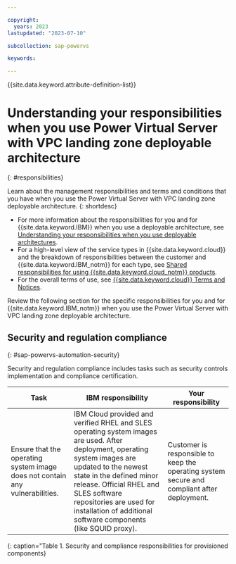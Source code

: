 ```yaml
---

copyright:
  years: 2023
lastupdated: "2023-07-10"

subcollection: sap-powervs

keywords:

---
```


{{site.data.keyword.attribute-definition-list}}

# Understanding your responsibilities when you use Power Virtual Server with VPC landing zone deployable architecture
{: #responsibilities}

Learn about the management responsibilities and terms and conditions that you have when you use the Power Virtual Server with VPC landing zone deployable architecture.
{: shortdesc}

- For more information about the responsibilities for you and for {{site.data.keyword.IBM}} when you use a deployable architecture, see [Understanding your responsibilities when you use deployable architectures](/docs/secure-enterprise?topic=secure-enterprise-responsibilities-deployable-architectures).
- For a high-level view of the service types in {{site.data.keyword.cloud}} and the breakdown of responsibilities between the customer and {{site.data.keyword.IBM_notm}} for each type, see [Shared responsibilities for using {{site.data.keyword.cloud_notm}} products](/docs/overview?topic=overview-shared-responsibilities).
- For the overall terms of use, see [{{site.data.keyword.cloud}} Terms and Notices](/docs/overview/terms-of-use?topic=overview-terms).

Review the following section for the specific responsibilities for you and for {{site.data.keyword.IBM_notm}} when you use the Power Virtual Server with VPC landing zone deployable architecture.

## Security and regulation compliance
{: #sap-powervs-automation-security}

Security and regulation compliance includes tasks such as security controls implementation and compliance certification.

| Task             | IBM responsibility | Your responsibility |
|------------------|--------------------------|------------------------|
| Ensure that the operating system image does not contain any vulnerabilities. | IBM Cloud provided and verified RHEL and SLES operating system images are used. After deployment, operating system images are updated to the newest state in the defined minor release. Official RHEL and SLES software repositories are used for installation of additional software components (like SQUID proxy). | Customer is responsible to keep the operating system secure and compliant after deployment. |
{: caption="Table 1. Security and compliance responsibilities for provisioned components}
